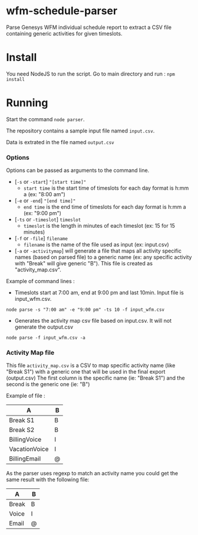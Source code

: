 # wfm-schedule-parser
Parse Genesys WFM individual schedule report to extract a CSV file containing generic activities for given timeslots.

# Install
You need NodeJS to run the script.
Go to main directory and run : `npm install`

# Running
Start the command `node parser`.

The repository contains a sample input file named `input.csv`.

Data is extrated in the file named `output.csv`

### Options
Options can be passed as arguments to the command line.
* [`-s` or `-start`] `"[start time]"`
  * `start time` is the start time of timeslots for each day format is h:mm a (ex: "8:00 am")
* [`-e` or `-end`] `"[end time]"`
  * `end time` is the end time of timeslots for each day format is h:mm a (ex: "9:00 pm")
* [`-ts` or `-timeslot`] `timeslot`
  * `timeslot` is the length in minutes of each timeslot (ex: 15 for 15 minutes)
* [`-f` or `-file`] `filename`
  * `filename` is the name of the file used as input (ex: input.csv)
* [`-a` or `-activitymap`] will generate a file that maps all activity specific names (based on parsed file) to a generic name (ex: any specific activity with "Break" will give generic "B"). This file is created as "activity_map.csv".

Example of command lines :
* Timeslots start at 7:00 am, end at 9:00 pm and last 10min. Input file is input_wfm.csv.

`node parse -s "7:00 am" -e "9:00 pm" -ts 10 -f input_wfm.csv`

* Generates the activity map csv file based on input.csv. It will not generate the output.csv

`node parse -f input_wfm.csv -a`



### Activity Map file
This file `activity_map.csv` is a CSV to map specific activity name (like "Break S1") with a generic one that will be used in the final export (output.csv)
The first column is the specific name (ie: "Break S1") and the second is the generic one (ie: "B")

Example of file :

A|B
--|--
Break S1 | B
Break S2 | B
BillingVoice | I
VacationVoice | I
BillingEmail | @

As the parser uses regexp to match an activity name you could get the same result with the following file:

A|B
--|--
Break | B
Voice | I
Email | @
